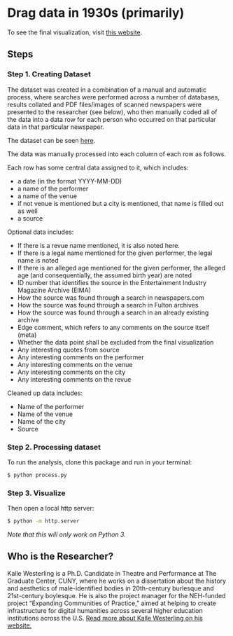 # Drag data in 1930s (primarily)

To see the final visualization, visit [this website](https://kallewesterling.github.io/drag-data-1930s/).

## Steps

### Step 1. Creating Dataset

The dataset was created in a combination of a manual and automatic process, where searches were performed across a number of databases, results collated and PDF files/images of scanned newspapers were presented to the researcher (see below), who then manually coded all of the data into a data row for each person who occurred on that particular data in that particular newspaper.

The dataset can be seen [here](https://docs.google.com/spreadsheets/d/1UlpFQ9WWA6_6X-RuMJ3vHdIbyqhCZ1VRYgcQYjXprAg/edit#gid=0).

The data was manually processed into each column of each row as follows.

Each row has some central data assigned to it, which includes:
- a date (in the format YYYY-MM-DD)
- a name of the performer
- a name of the venue
- if not venue is mentioned but a city is mentioned, that name is filled out as well
- a source

Optional data includes:
- If there is a revue name mentioned, it is also noted here.
- If there is a legal name mentioned for the given performer, the legal name is noted
- If there is an alleged age mentioned for the given performer, the alleged age (and consequentially, the assumed birth year) are noted
- ID number that identifies the source in the Entertainment Industry Magazine Archive (EIMA)
- How the source was found through a search in newspapers.com
- How the source was found through a search in Fulton archives
- How the source was found through a search in an already existing archive
- Edge comment, which refers to any comments on the source itself (meta)
- Whether the data point shall be excluded from the final visualization
- Any interesting quotes from source
- Any interesting comments on the performer
- Any interesting comments on the venue
- Any interesting comments on the city
- Any interesting comments on the revue

Cleaned up data includes:
- Name of the performer
- Name of the venue
- Name of the city
- Source

### Step 2. Processing dataset

To run the analysis, clone this package and run in your terminal:

```sh
$ python process.py
```

### Step 3. Visualize

Then open a local http server:

```sh
$ python -m http.server
```

_Note that this will only work on Python 3._

## Who is the Researcher?

Kalle Westerling is a Ph.D. Candidate in Theatre and Performance at The Graduate Center, CUNY, where he works on a dissertation about the history and aesthetics of male-identified bodies in 20th-century burlesque and 21st-century boylesque. He is also the project manager for the NEH-funded project “Expanding Communities of Practice,” aimed at helping to create infrastructure for digital humanities across several higher education institutions across the U.S. [Read more about Kalle Westerling on his website.](https://westerling.nu/)
